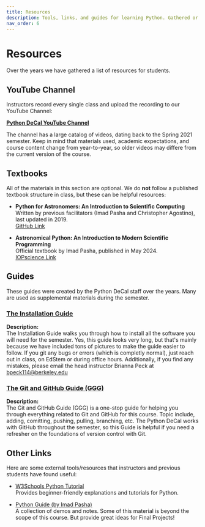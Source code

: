 ```yaml
---
title: Resources   
description: Tools, links, and guides for learning Python. Gathered or produced by the Python DeCal staff over the years.
nav_order: 6                    
---
```


# Resources

Over the years we have gathered a list of resources for students.

## YouTube Channel

Instructors record every single class and upload the recording to our YouTube Channel: 

**[Python DeCal YouTube Channel](https://www.youtube.com/@pythondecal5340/videos)**

The channel has a large catalog of videos, dating back to the Spring 2021 semester. Keep in mind that materials used, academic expectations, and course content change from year-to-year, so older videos may differe from the current version of the course. 

## Textbooks 

All of the materials in this section are optional. We do **not** follow a published textbook structure in class, but these can be helpful resources: 

- **Python for Astronomers: An Introduction to Scientific Computing**  
  Written by previous facilitators (Imad Pasha and Christopher Agostino), last updated in 2019.  
  [GitHub Link](https://github.com/prappleizer/prappleizer.github.io)

- **Astronomical Python: An Introduction to Modern Scientific Programming**  
  Official textbook by Imad Pasha, published in May 2024.  
  [IOPscience Link](https://iopscience.iop.org/book/mono/978-0-7503-5147-8)

## Guides

These guides were created by the Python DeCal staff over the years. Many are used as supplemental materials during the semester.

### [The Installation Guide](../../assets/guides/installation_guide.pdf)
**Description:**  
The Installation Guide walks you through how to install all the software you will need for the semester.
Yes, this guide looks very long, but that's mainly because we have included tons of pictures to make the guide easier to follow.
If you git any bugs or errors (which is completly normal), just reach out in class, on EdStem or during office hours.
Additionally, if you find any mistakes, please email the head instructor Brianna Peck at bpeck114@berkeley.edu

### [The Git and GitHub Guide (GGG)](../../assets/guides/git_and_github_guide.pdf)
**Description:**  
The Git and GitHub Guide (GGG) is a one-stop guide for helping you through everything related to Git and GitHub for this course.
Topic include, adding, comitting, pushing, pulling, branching, etc. 
The Python DeCal works with GitHub throughout the semester, so this Guide is helpful if you need a refresher on the foundations of version control with Git. 

## Other Links 

Here are some external tools/resources that instructors and previous students have found useful:

- [W3Schools Python Tutorial](https://www.w3schools.com/python/default.asp)  
  Provides beginner-friendly explanations and tutorials for Python.

- [Python Guide (by Imad Pasha)](https://prappleizer.github.io/#guides)  
  A collection of demos and notes. Some of this material is beyond the scope of this course. But provide great ideas for Final Projects!

